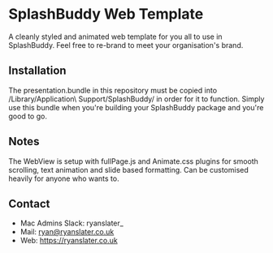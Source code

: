 # SplashBuddy Web Template
A cleanly styled and animated web template for you all to use in SplashBuddy. Feel free to re-brand to meet your organisation's brand.


## Installation
The presentation.bundle in this repository must be copied into /Library/Application\ Support/SplashBuddy/ in order for it to function. Simply use this bundle when you're building your SplashBuddy package and you're good to go.

## Notes
The WebView is setup with  fullPage.js and Animate.css plugins for smooth scrolling, text animation and slide based formatting. Can be customised heavily for anyone who wants to.

## Contact
- Mac Admins Slack: ryanslater_
- Mail: ryan@ryanslater.co.uk
- Web: https://ryanslater.co.uk
